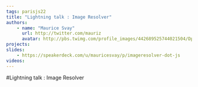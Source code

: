 ```yaml
---
tags: parisjs22
title: "Lightning talk : Image Resolver"
authors:
    - name: "Maurice Svay"
      url: http://twitter.com/mauriz
      avatar: http://pbs.twimg.com/profile_images/442689525744021504/DpMkOWQY_bigger.png
projects:
slides:
    - https://speakerdeck.com/u/mauricesvay/p/imageresolver-dot-js
videos:
---
```

#Lightning talk : Image Resolver
